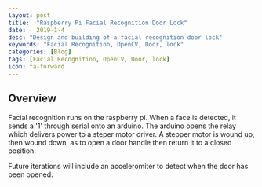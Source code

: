 ```yaml
---
layout: post
title:  "Raspberry Pi Facial Recognition Door Lock"
date:   2019-1-4
desc: "Design and building of a facial recognition door lock"
keywords: "Facial Recognition, OpenCV, Door, lock"
categories: [Blog]
tags: [Facial Recognition, OpenCV, Door, lock]
icon: fa-forward
---
```


## Overview
Facial recognition runs on the raspberry pi. When a face is detected, it sends a '1' through serial onto an arduino. The arduino opens the relay which delivers power to a steper motor driver. A stepper motor is wound up, then wound down, as to open a door handle then return it to a closed position. 

Future iterations will include an acceleromiter to detect when the door has been opened. 
